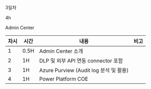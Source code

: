 
3일차

4h

Admin Center


| 차시 | 시간 | 내용                                  | 비고 |
| ---- | ---- | ------------------------------------- | ---- |
| 1    | 0.5H | Admin Center 소개                     |      |
| 2    | 1H   | DLP 및 외부 API 연동 connector 포함    |      |
| 3    | 1H   | Azure Purview (Audit log 분석 및 활용) |      |
| 4    | 1H   | Power Platform COE                    |      |  
